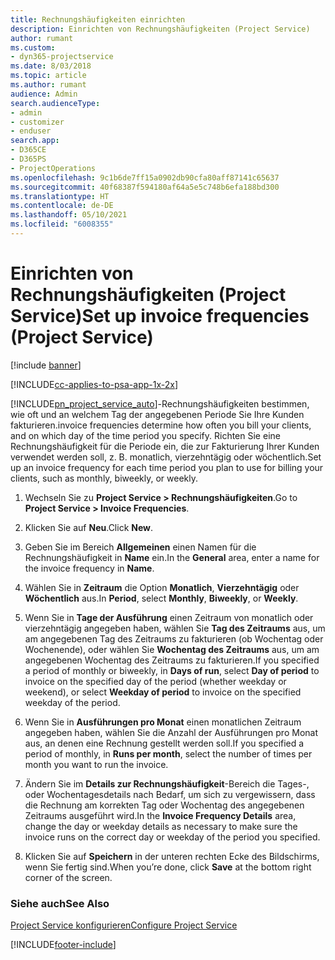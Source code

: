 ```yaml
---
title: Rechnungshäufigkeiten einrichten
description: Einrichten von Rechnungshäufigkeiten (Project Service)
author: rumant
ms.custom:
- dyn365-projectservice
ms.date: 8/03/2018
ms.topic: article
ms.author: rumant
audience: Admin
search.audienceType:
- admin
- customizer
- enduser
search.app:
- D365CE
- D365PS
- ProjectOperations
ms.openlocfilehash: 9c1b6de7ff15a0902db90cfa80aff87141c65637
ms.sourcegitcommit: 40f68387f594180af64a5e5c748b6efa188bd300
ms.translationtype: HT
ms.contentlocale: de-DE
ms.lasthandoff: 05/10/2021
ms.locfileid: "6008355"
---
```

# <a name="set-up-invoice-frequencies-project-service"></a><span data-ttu-id="94fd0-103">Einrichten von Rechnungshäufigkeiten (Project Service)</span><span class="sxs-lookup"><span data-stu-id="94fd0-103">Set up invoice frequencies (Project Service)</span></span>

[!include [banner](../includes/psa-now-project-operations.md)]

[!INCLUDE[cc-applies-to-psa-app-1x-2x](../includes/cc-applies-to-psa-app-1x-2x.md)]

[!INCLUDE[pn_project_service_auto](../includes/pn-project-service-auto.md)]<span data-ttu-id="94fd0-104">-Rechnungshäufigkeiten bestimmen, wie oft und an welchem Tag der angegebenen Periode Sie Ihre Kunden fakturieren.</span><span class="sxs-lookup"><span data-stu-id="94fd0-104">invoice frequencies determine how often you bill your clients, and on which day of the time period you specify.</span></span> <span data-ttu-id="94fd0-105">Richten Sie eine Rechnungshäufigkeit für die Periode ein, die zur Fakturierung Ihrer Kunden verwendet werden soll, z. B. monatlich, vierzehntägig oder wöchentlich.</span><span class="sxs-lookup"><span data-stu-id="94fd0-105">Set up an invoice frequency for each time period you plan to use for billing your clients, such as monthly, biweekly, or weekly.</span></span>  
  
1.  <span data-ttu-id="94fd0-106">Wechseln Sie zu **Project Service > Rechnungshäufigkeiten**.</span><span class="sxs-lookup"><span data-stu-id="94fd0-106">Go to **Project Service > Invoice Frequencies**.</span></span>  
  
2.  <span data-ttu-id="94fd0-107">Klicken Sie auf **Neu**.</span><span class="sxs-lookup"><span data-stu-id="94fd0-107">Click **New**.</span></span>  
  
3.  <span data-ttu-id="94fd0-108">Geben Sie im Bereich **Allgemeinen** einen Namen für die Rechnungshäufigkeit in **Name** ein.</span><span class="sxs-lookup"><span data-stu-id="94fd0-108">In the **General** area, enter a name for the invoice frequency in **Name**.</span></span>  
  
4.  <span data-ttu-id="94fd0-109">Wählen Sie in **Zeitraum** die Option **Monatlich**, **Vierzehntägig** oder **Wöchentlich** aus.</span><span class="sxs-lookup"><span data-stu-id="94fd0-109">In **Period**, select **Monthly**, **Biweekly**, or **Weekly**.</span></span>  
  
5.  <span data-ttu-id="94fd0-110">Wenn Sie in **Tage der Ausführung** einen Zeitraum von monatlich oder vierzehntägig angegeben haben, wählen Sie **Tag des Zeitraums** aus, um am angegebenen Tag des Zeitraums zu fakturieren (ob Wochentag oder Wochenende), oder wählen Sie **Wochentag des Zeitraums** aus, um am angegebenen Wochentag des Zeitraums zu fakturieren.</span><span class="sxs-lookup"><span data-stu-id="94fd0-110">If you specified a period of monthly or biweekly, in **Days of run**, select **Day of period** to invoice on the specified day of the period (whether weekday or weekend), or select **Weekday of period** to invoice on the specified weekday of the period.</span></span>  
  
6.  <span data-ttu-id="94fd0-111">Wenn Sie in **Ausführungen pro Monat** einen monatlichen Zeitraum angegeben haben, wählen Sie die Anzahl der Ausführungen pro Monat aus, an denen eine Rechnung gestellt werden soll.</span><span class="sxs-lookup"><span data-stu-id="94fd0-111">If you specified a period of monthly, in **Runs per month**, select the number of times per month you want to run the invoice.</span></span>  
  
7.  <span data-ttu-id="94fd0-112">Ändern Sie im **Details zur Rechnungshäufigkeit**-Bereich die Tages-, oder Wochentagesdetails nach Bedarf, um sich zu vergewissern, dass die Rechnung am korrekten Tag oder Wochentag des angegebenen Zeitraums ausgeführt wird.</span><span class="sxs-lookup"><span data-stu-id="94fd0-112">In the **Invoice Frequency Details** area, change the day or weekday details as necessary to make sure the invoice runs on the correct day or weekday of the period you specified.</span></span>  
  
8.  <span data-ttu-id="94fd0-113">Klicken Sie auf **Speichern** in der unteren rechten Ecke des Bildschirms, wenn Sie fertig sind.</span><span class="sxs-lookup"><span data-stu-id="94fd0-113">When you’re done, click **Save** at the bottom right corner of the screen.</span></span>  
  
### <a name="see-also"></a><span data-ttu-id="94fd0-114">Siehe auch</span><span class="sxs-lookup"><span data-stu-id="94fd0-114">See Also</span></span>  
 [<span data-ttu-id="94fd0-115">Project Service konfigurieren</span><span class="sxs-lookup"><span data-stu-id="94fd0-115">Configure Project Service</span></span>](../psa/configure.md)


[!INCLUDE[footer-include](../includes/footer-banner.md)]